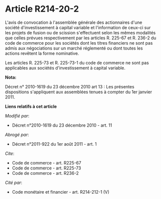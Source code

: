 # Article R214-20-2

L'avis de convocation à l'assemblée générale des actionnaires d'une société d'investissement à capital variable et
l'information de ceux-ci sur les projets de fusion ou de scission s'effectuent selon les mêmes modalités que celles prévues
respectivement par les articles R. 225-67 et R. 236-2 du code de commerce pour les sociétés dont les titres financiers ne
sont pas admis aux négociations sur un marché réglementé ou dont toutes les actions revêtent la forme nominative. 

Les articles R. 225-73 et R. 225-73-1 du code de commerce ne sont pas applicables aux sociétés d'investissement à capital
variable.

**Nota:**

Décret n° 2010-1619 du 23 décembre 2010 art 13 : Les présentes dispositions s'appliquent aux assemblées tenues à compter du
1er janvier 2011.

**Liens relatifs à cet article**

_Modifié par_:

  - Décret n°2010-1619 du 23 décembre 2010 - art. 11

_Abrogé par_:

  - Décret n°2011-922 du 1er août 2011 - art. 1

_Cite_:

  - Code de commerce - art. R225-67
  - Code de commerce - art. R225-73
  - Code de commerce - art. R236-2

_Cité par_:

  - Code monétaire et financier - art. R214-212-1 (V)
